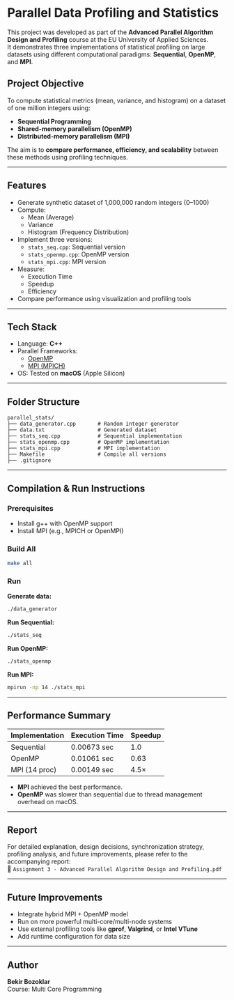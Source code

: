 # Parallel Data Profiling and Statistics

This project was developed as part of the **Advanced Parallel Algorithm Design and Profiling** course at the EU University of Applied Sciences.  
It demonstrates three implementations of statistical profiling on large datasets using different computational paradigms: **Sequential**, **OpenMP**, and **MPI**.

## Project Objective

To compute statistical metrics (mean, variance, and histogram) on a dataset of one million integers using:

- **Sequential Programming**
- **Shared-memory parallelism (OpenMP)**
- **Distributed-memory parallelism (MPI)**

The aim is to **compare performance, efficiency, and scalability** between these methods using profiling techniques.

---

## Features

- Generate synthetic dataset of 1,000,000 random integers (0–1000)
- Compute:
  - Mean (Average)
  - Variance
  - Histogram (Frequency Distribution)
- Implement three versions:
  - `stats_seq.cpp`: Sequential version
  - `stats_openmp.cpp`: OpenMP version
  - `stats_mpi.cpp`: MPI version
- Measure:
  - Execution Time
  - Speedup
  - Efficiency
- Compare performance using visualization and profiling tools

---

## Tech Stack

- Language: **C++**
- Parallel Frameworks:
  - [OpenMP](https://www.openmp.org/)
  - [MPI (MPICH)](https://www.mpich.org/)
- OS: Tested on **macOS** (Apple Silicon)

---

## Folder Structure

```
parallel_stats/
├── data_generator.cpp       # Random integer generator
├── data.txt                 # Generated dataset
├── stats_seq.cpp            # Sequential implementation
├── stats_openmp.cpp         # OpenMP implementation
├── stats_mpi.cpp            # MPI implementation
├── Makefile                 # Compile all versions
├── .gitignore
```

---

## Compilation & Run Instructions

### Prerequisites
- Install g++ with OpenMP support
- Install MPI (e.g., MPICH or OpenMPI)

### Build All
```bash
make all
```

### Run

**Generate data:**
```bash
./data_generator
```

**Run Sequential:**
```bash
./stats_seq
```

**Run OpenMP:**
```bash
./stats_openmp
```

**Run MPI:**
```bash
mpirun -np 14 ./stats_mpi
```

---

## Performance Summary

| Implementation | Execution Time | Speedup | 
|----------------|----------------|---------|
| Sequential     | 0.00673 sec    | 1.0     |
| OpenMP         | 0.01061 sec    | 0.63    |
| MPI (14 proc)  | 0.00149 sec    | 4.5×    |

- **MPI** achieved the best performance.
- **OpenMP** was slower than sequential due to thread management overhead on macOS.

---

## Report

For detailed explanation, design decisions, synchronization strategy, profiling analysis, and future improvements, please refer to the accompanying report:  
📄 `Assignment 3 - Advanced Parallel Algorithm Design and Profiling.pdf`

---

## Future Improvements

- Integrate hybrid MPI + OpenMP model
- Run on more powerful multi-core/multi-node systems
- Use external profiling tools like **gprof**, **Valgrind**, or **Intel VTune**
- Add runtime configuration for data size

---

## Author

**Bekir Bozoklar**  
Course: Multi Core Programming  


